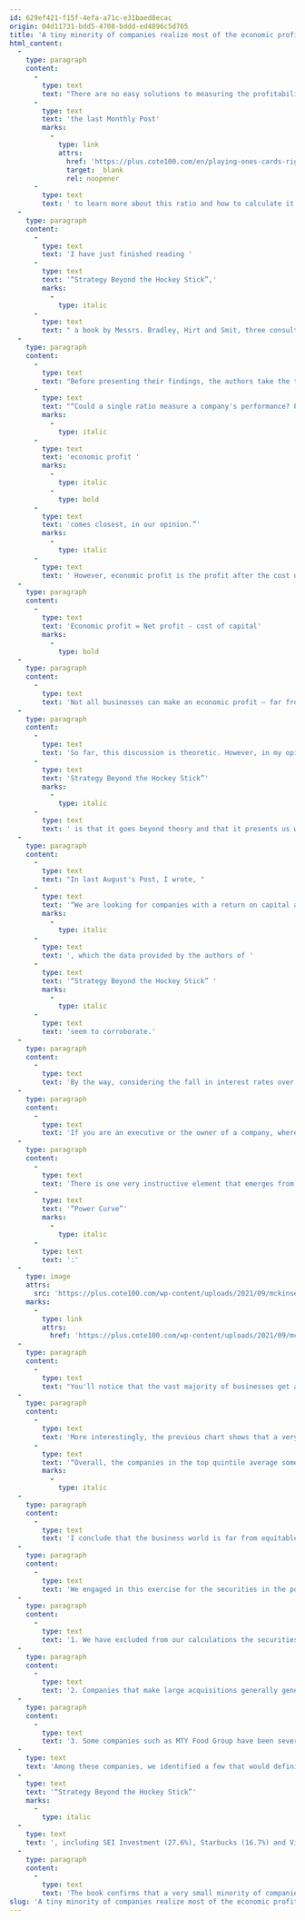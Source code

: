 ```yaml
---
id: 629ef421-f15f-4efa-a71c-e31baed8ecac
origin: 04d11731-bdd5-4708-bddd-ed4896c5d765
title: 'A tiny minority of companies realize most of the economic profits'
html_content:
  -
    type: paragraph
    content:
      -
        type: text
        text: "There are no easy solutions to measuring the profitability of a business. But if there is one ratio that comes close to perfect, it's called the “average return on capital” or ROIC (Return on Invested Capital). I will refer you to "
      -
        type: text
        text: 'the last Monthly Post'
        marks:
          -
            type: link
            attrs:
              href: 'https://plus.cote100.com/en/playing-ones-cards-right/'
              target: _blank
              rel: noopener
      -
        type: text
        text: ' to learn more about this ratio and how to calculate it.'
  -
    type: paragraph
    content:
      -
        type: text
        text: 'I have just finished reading '
      -
        type: text
        text: '“Strategy Beyond the Hockey Stick”,'
        marks:
          -
            type: italic
      -
        type: text
        text: " a book by Messrs. Bradley, Hirt and Smit, three consultants from McKinsey Strategy Practice. What I particularly liked about the book is that it presents an overarching framework for business leaders to benchmark their company's performance against that of others. Indeed, as the authors point out, one of the most common mistakes made by boards of directors and business leaders, especially of smaller private companies, is to evaluate their performance in a vacuum. They rarely, if ever, compare themselves to other companies in their industry, much less to companies in general. In such a situation, how do you know where your company is in terms of profitability compared to its peers and to all companies?"
  -
    type: paragraph
    content:
      -
        type: text
        text: "Before presenting their findings, the authors take the time to explain why they think ROIC is the best way to measure a company's profitability: "
      -
        type: text
        text: "“Could a single ratio measure a company's performance? Probably not, but the "
        marks:
          -
            type: italic
      -
        type: text
        text: 'economic profit '
        marks:
          -
            type: italic
          -
            type: bold
      -
        type: text
        text: 'comes closest, in our opinion.”'
        marks:
          -
            type: italic
      -
        type: text
        text: ' However, economic profit is the profit after the cost of capital has been subtracted from the profit of a business. Simply put, a company that achieves a positive economic profit has managed to achieve a return on its total capital (ROIC) above its cost of capital:'
  -
    type: paragraph
    content:
      -
        type: text
        text: 'Economic profit = Net profit - cost of capital'
        marks:
          -
            type: bold
  -
    type: paragraph
    content:
      -
        type: text
        text: 'Not all businesses can make an economic profit – far from it! Competitive forces exert inexorable pressure on companies that generate such excess profits, pushing the vast majority of companies towards zero economic profit (ROIC = cost of capital). Few companies therefore generate a positive economic profit year after year and even rarer are those which manage to obtain an ROIC significantly higher than their long-term cost of capital.'
  -
    type: paragraph
    content:
      -
        type: text
        text: 'So far, this discussion is theoretic. However, in my opinion, the greatest interest of “'
      -
        type: text
        text: 'Strategy Beyond the Hockey Stick”'
        marks:
          -
            type: italic
      -
        type: text
        text: ' is that it goes beyond theory and that it presents us with an empirical framework. The authors used a McKinsey database of 2,393 of the largest companies around the world for the five-year period 2010 to 2014. For this period, the average company in the group recorded a profit of US$921 million. The average total invested capital for all the companies was $9.3 billion, which translates into an ROIC of approximately 9.9%. The authors calculated that the total cost of capital of these companies was 8.0%, on average. This means that the entire group had managed to generate an economic profit of some $180 million or an ROIC above the cost of capital by 1.9%.'
  -
    type: paragraph
    content:
      -
        type: text
        text: "In last August's Post, I wrote, "
      -
        type: text
        text: '“We are looking for companies with a return on capital above 10% for several years. Ideally, this return will be over 15%, which places a company among the most profitable and efficient of all companies”'
        marks:
          -
            type: italic
      -
        type: text
        text: ', which the data provided by the authors of '
      -
        type: text
        text: '“Strategy Beyond the Hockey Stick” '
        marks:
          -
            type: italic
      -
        type: text
        text: 'seem to corroborate.'
  -
    type: paragraph
    content:
      -
        type: text
        text: 'By the way, considering the fall in interest rates over the past few years, I believe the 8.0% cost of capital calculated by the authors for the period 2010 to 2014 would be somewhat lower today (7.0% perhaps?).'
  -
    type: paragraph
    content:
      -
        type: text
        text: 'If you are an executive or the owner of a company, where does your company fit? If you are an investor, where are your portfolio companies located?'
  -
    type: paragraph
    content:
      -
        type: text
        text: 'There is one very instructive element that emerges from the study presented by the authors. The distribution of the companies studied by the authors based on the ROIC is a so-called '
      -
        type: text
        text: '“Power Curve”'
        marks:
          -
            type: italic
      -
        type: text
        text: ':'
  -
    type: image
    attrs:
      src: 'https://plus.cote100.com/wp-content/uploads/2021/09/mckinsey.png'
    marks:
      -
        type: link
        attrs:
          href: 'https://plus.cote100.com/wp-content/uploads/2021/09/mckinsey.png'
  -
    type: paragraph
    content:
      -
        type: text
        text: "You'll notice that the vast majority of businesses get an ROIC roughly equivalent to their average cost of capital. In the graph, quintiles II, III and IV represent 1,951 companies, or 81.5% of the total sample studied by McKinsey. Such a conclusion is consistent with the fact that fierce competition in the economy virtually eliminates any economic profit."
  -
    type: paragraph
    content:
      -
        type: text
        text: 'More interestingly, the previous chart shows that a very small minority of companies capture most of the economic profits. Thus, 296 companies, or 12.4% of the total, form quintile I and these companies generated an average economic profit of more than $1.4 billion, nearly 90% of the total economic profit of all the companies in the sample studied. According to the authors, '
      -
        type: text
        text: '“Overall, the companies in the top quintile average some 30 times as much economic profit as those in the middle three quintiles.”'
        marks:
          -
            type: italic
  -
    type: paragraph
    content:
      -
        type: text
        text: 'I conclude that the business world is far from equitable. As is the case in the world of professional tennis where we see a few headliners monopolizing most of the revenue, a minority of companies are particularly profitable and monopolize a disproportionate portion of the profits of their sector and the economy as a whole. For the investor, this conclusion is a strong incentive to concentrate its investments in the few companies of the highest quality. A good way to ensure this is to focus your investments on companies with an average return on capital of at least 10%, and ideally 15% or more, over many years.'
  -
    type: paragraph
    content:
      -
        type: text
        text: 'We engaged in this exercise for the securities in the portfolio of the COTE 100 Financial Bulletin. On average, they recorded an average return on capital of 11.2% over the last five years, which is an excellent performance. I would include three caveats about this statistic:'
  -
    type: paragraph
    content:
      -
        type: text
        text: '1. We have excluded from our calculations the securities of Berkshire Hathaway and Markel whose substantial investment portfolios make the calculation of the ROIC insignificant;'
  -
    type: paragraph
    content:
      -
        type: text
        text: '2. Companies that make large acquisitions generally generate lower ROICs due to the large sums of intangible assets that result;'
  -
    type: paragraph
    content:
      -
        type: text
        text: '3. Some companies such as MTY Food Group have been severely affected by the COVID-19 pandemic in the past two fiscal years.'
  -
    type: text
    text: 'Among these companies, we identified a few that would definitely be part of quintile I referred to by the authors of '
  -
    type: text
    text: '“Strategy Beyond the Hockey Stick”'
    marks:
      -
        type: italic
  -
    type: text
    text: ', including SEI Investment (27.6%), Starbucks (16.7%) and Visa (14.9%).'
  -
    type: paragraph
    content:
      -
        type: text
        text: 'The book confirms that a very small minority of companies are able to realize a high return on capital for many years and that these companies are generally the ones that create the most value for their investors. Investors should therefore make a point of favouring such companies and above all, if one is lucky enough to own a few, keep them as long as possible. Obviously, these securities rarely sell at reasonable valuation ratios – our job is to identify them and wait for opportunities to buy them at good prices.'
slug: 'A tiny minority of companies realize most of the economic profits'
---
```

